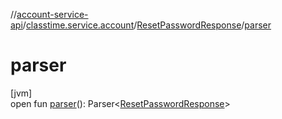 //[account-service-api](../../../index.md)/[classtime.service.account](../index.md)/[ResetPasswordResponse](index.md)/[parser](parser.md)

# parser

[jvm]\
open fun [parser](parser.md)(): Parser&lt;[ResetPasswordResponse](index.md)&gt;

